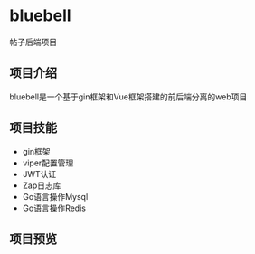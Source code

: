 # bluebell
帖子后端项目

## 项目介绍
bluebell是一个基于gin框架和Vue框架搭建的前后端分离的web项目

## 项目技能

- gin框架
- viper配置管理
- JWT认证
- Zap日志库
- Go语言操作Mysql
- Go语言操作Redis

## 项目预览

